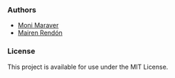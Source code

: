 ### Authors
* [Moni Maraver](https://github.com/MoniMaraver)
* [Mairen Rendón](https://github.com/Mairendon)

### License
This project is available for use under the MIT License.
